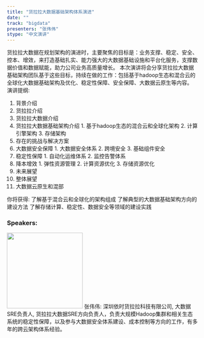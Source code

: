 ```yaml
---
title: "货拉拉大数据基础架构体系演进"
date: "" 
track: "bigdata"
presenters: "张伟伟"
stype: "中文演讲"
---
```

货拉拉大数据在规划架构的演进时，主要聚焦的目标是：业务支撑、稳定、安全、控本、增效，来打造基础扎实、能力强大的大数据基础设施和平台化服务，支撑数据价值和数据赋能，助力公司业务高质量增长。
本次演讲将会分享货拉拉大数据基础架构团队基于这些目标，持续在做的工作：包括基于hadoop生态和混合云的全球化大数据基础架构及优化、稳定性保障、安全保障、大数据云原生等内容。
演讲提纲:
1. 背景介绍
  1. 货拉拉介绍
  2. 货拉拉大数据介绍
  3. 货拉拉大数据基础架构介绍
    1. 基于hadoop生态的混合云和全球化架构
    2. 计算引擎架构
    3. 存储架构
2. 存在的挑战与解决方案
  1. 大数据安全保障
    1. 大数据安全体系
    2. 跨境安全
    3. 基础组件安全
  2. 稳定性保障
    1. 自动化运维体系
    2. 监控告警体系
  3. 降本增效
    1. 弹性资源管理
    2. 计算资源优化
    3. 存储资源优化
3. 未来展望
  1. 整体展望
  2. 大数据云原生和混部

你将获得:
 了解基于混合云和全球化的架构组成
 了解典型的大数据基础架构方向的建设方法
 了解存储计算、稳定性、数据安全等领域的建设实践
 ### Speakers: 
 <img src="images/speaker/1245.png" width="200" />
 张伟伟: 深圳依时货拉拉科技有限公司, 大数据SRE负责人, 货拉拉大数据SRE方向负责人，负责大规模Hadoop集群和相关生态系统的稳定性保障，以及参与大数据安全体系建设、成本控制等方向的工作，有多年的跨云架构体系经验。
 